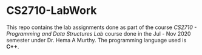 # CS2710-LabWork

This repo contains the lab assignments done as part of the course _CS2710 - Programming and Data Structures Lab_ course done in the Jul - Nov 2020 semester under Dr. Hema A Murthy. The programming language used is __C++__.
